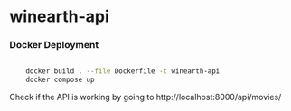# winearth-api


### Docker Deployment

```bash

    docker build . --file Dockerfile -t winearth-api
    docker compose up

```

Check if the API is working by going to http://localhost:8000/api/movies/
